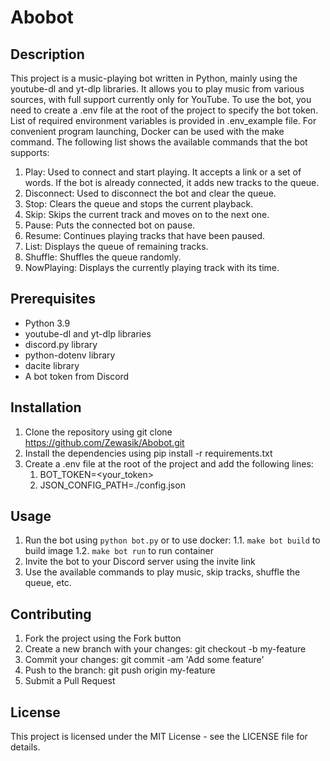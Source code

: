 # Abobot

## Description

This project is a music-playing bot written in Python, mainly using the youtube-dl and yt-dlp libraries. 
It allows you to play music from various sources, with full support currently only for YouTube. 
To use the bot, you need to create a .env file at the root of the project to specify the bot token. 
List of required environment variables is provided in .env_example file. For convenient program launching, Docker can be used with the make command. 
The following list shows the available commands that the bot supports:
1. Play: Used to connect and start playing. It accepts a link or a set of words. If the bot is already connected, it adds new tracks to the queue.
2. Disconnect: Used to disconnect the bot and clear the queue.
3. Stop: Clears the queue and stops the current playback.
4. Skip: Skips the current track and moves on to the next one.
5. Pause: Puts the connected bot on pause.
6. Resume: Continues playing tracks that have been paused.
7. List: Displays the queue of remaining tracks.
8. Shuffle: Shuffles the queue randomly.
9. NowPlaying: Displays the currently playing track with its time.

## Prerequisites

- Python 3.9
- youtube-dl and yt-dlp libraries
- discord.py library
- python-dotenv library
- dacite library
- A bot token from Discord

## Installation
1. Clone the repository using git clone https://github.com/Zewasik/Abobot.git
2. Install the dependencies using pip install -r requirements.txt
3. Create a .env file at the root of the project and add the following lines: 
    1. BOT_TOKEN=<your_token>
    2. JSON_CONFIG_PATH=./config.json

## Usage
1. Run the bot using `python bot.py` or to use docker:
    1.1. `make bot build` to build image
    1.2. `make bot run` to run container
2. Invite the bot to your Discord server using the invite link
3. Use the available commands to play music, skip tracks, shuffle the queue, etc.

## Contributing

1. Fork the project using the Fork button
2. Create a new branch with your changes: git checkout -b my-feature
3. Commit your changes: git commit -am 'Add some feature'
4. Push to the branch: git push origin my-feature
5. Submit a Pull Request

## License

This project is licensed under the MIT License - see the LICENSE file for details.
